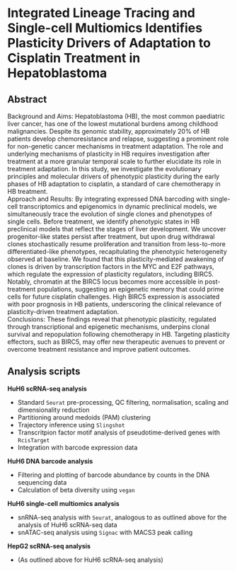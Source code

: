 # Integrated Lineage Tracing and Single-cell Multiomics Identifies Plasticity Drivers of Adaptation to Cisplatin Treatment in Hepatoblastoma

## Abstract
Background and Aims: Hepatoblastoma (HB), the most common paediatric liver cancer, has one of the lowest mutational burdens among childhood malignancies. Despite its genomic stability, approximately 20% of HB patients develop chemoresistance and relapse, suggesting a prominent role for non-genetic cancer mechanisms in treatment adaptation. The role and underlying mechanisms of plasticity in HB requires investigation after treatment at a more granular temporal scale to further elucidate its role in treatment adaptation. In this study, we investigate the evolutionary principles and molecular drivers of phenotypic plasticity during the early phases of HB adaptation to cisplatin, a standard of care chemotherapy in HB treatment.<br />
Approach and Results: By integrating expressed DNA barcoding with single-cell transcriptomics and epigenomics in dynamic preclinical models, we simultaneously trace the evolution of single clones and phenotypes of single cells. Before treatment, we identify phenotypic states in HB preclinical models that reflect the stages of liver development. We uncover progenitor-like states persist after treatment, but upon drug withdrawal clones stochastically resume proliferation and transition from less-to-more differentiated-like phenotypes, recapitulating the phenotypic heterogeneity observed at baseline. We found that this plasticity-mediated awakening of clones is driven by transcription factors in the MYC and E2F pathways, which regulate the expression of plasticity regulators, including BIRC5. Notably, chromatin at the BIRC5 locus becomes more accessible in post-treatment populations, suggesting an epigenetic memory that could prime cells for future cisplatin challenges. High BIRC5 expression is associated with poor prognosis in HB patients, underscoring the clinical relevance of plasticity-driven treatment adaptation.<br />
Conclusions: These findings reveal that phenotypic plasticity, regulated through transcriptional and epigenetic mechanisms, underpins clonal survival and repopulation following chemotherapy in HB. Targeting plasticity effectors, such as BIRC5, may offer new therapeutic avenues to prevent or overcome treatment resistance and improve patient outcomes.

## Analysis scripts

**HuH6 scRNA-seq analysis** 
   - Standard `Seurat` pre-processing, QC filtering, normalisation, scaling and dimensionality reduction
   - Partitioning around medoids (PAM) clustering
   - Trajectory inference using `Slingshot`
   - Transcritpion factor motif analysis of pseudotime-derived genes with `RcisTarget`
   - Integration with barcode expression data

**HuH6 DNA barcode analysis**
   - Filtering and plotting of barcode abundance by counts in the DNA sequencing data
   - Calculation of beta diversity using `vegan`  

**HuH6 single-cell multiomics analysis**
   - snRNA-seq analysis with `Seurat`, analogous to as outlined above for the analysis of HuH6 scRNA-seq data
   - snATAC-seq analysis using `Signac` with MACS3 peak calling

**HepG2 scRNA-seq analysis**
   - (As outlined above for HuH6 scRNA-seq analysis)
